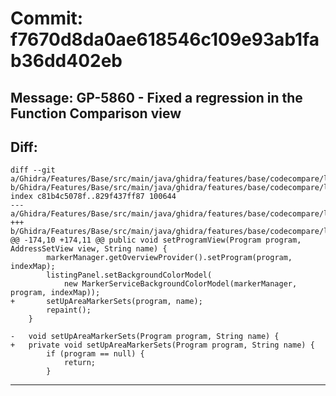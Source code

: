 # Commit: f7670d8da0ae618546c109e93ab1fab36dd402eb
## Message: GP-5860 - Fixed a regression in the Function Comparison view
## Diff:
```
diff --git a/Ghidra/Features/Base/src/main/java/ghidra/features/base/codecompare/listing/ListingDisplay.java b/Ghidra/Features/Base/src/main/java/ghidra/features/base/codecompare/listing/ListingDisplay.java
index c81b4c5078f..829f437ff87 100644
--- a/Ghidra/Features/Base/src/main/java/ghidra/features/base/codecompare/listing/ListingDisplay.java
+++ b/Ghidra/Features/Base/src/main/java/ghidra/features/base/codecompare/listing/ListingDisplay.java
@@ -174,10 +174,11 @@ public void setProgramView(Program program, AddressSetView view, String name) {
 		markerManager.getOverviewProvider().setProgram(program, indexMap);
 		listingPanel.setBackgroundColorModel(
 			new MarkerServiceBackgroundColorModel(markerManager, program, indexMap));
+		setUpAreaMarkerSets(program, name);
 		repaint();
 	}
 
-	void setUpAreaMarkerSets(Program program, String name) {
+	private void setUpAreaMarkerSets(Program program, String name) {
 		if (program == null) {
 			return;
 		}
```
-----------------------------------
